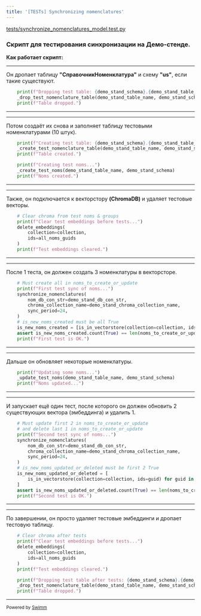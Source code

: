 ```yaml
---
title: '[TESTs] Synchronizing nomenclatures'
---
```

<SwmPath>[tests/synchronize_nomenclatures_model.test.py](/tests/synchronize_nomenclatures_model.test.py)</SwmPath>

### Скрипт для тестирования синхронизации на Демо-стенде.

**Как работает скрипт:**

<SwmSnippet path="/tests/synchronize_nomenclatures_model.test.py" line="204">

---

Он дропает таблицу **"СправочникНоменклатура"** и схему **"us"**, если такие существуют.

```python
    print(f"Dropping test table: {demo_stand_schema}.{demo_stand_table_name} ...")
    _drop_test_nomenclature_table(demo_stand_table_name, demo_stand_schema)
    print(f"Table dropped.")
```

---

</SwmSnippet>

<SwmSnippet path="/tests/synchronize_nomenclatures_model.test.py" line="208">

---

Потом создаёт их снова и заполняет таблицу тестовыми номенклатурами (10 штук).

```python
    print(f"Creating test table: {demo_stand_schema}.{demo_stand_table_name} ...")
    _create_test_nomenclature_table(demo_stand_table_name, demo_stand_schema)
    print(f"Table created.")

    print(f"Creating test noms...")
    _create_test_noms(demo_stand_table_name, demo_stand_schema)
    print(f"Noms created.")
```

---

</SwmSnippet>

<SwmSnippet path="/tests/synchronize_nomenclatures_model.test.py" line="221">

---

Также, он подключается к векторстору **(ChromaDB)** и удаляет тестовые векторы.

```python
    # Clear chroma from test noms & groups
    print(f"Clear test embeddings before tests...")
    delete_embeddings(
        collection=collection,
        ids=all_noms_guids
    )
    print(f"Test embeddings cleared.")
```

---

</SwmSnippet>

<SwmSnippet path="/tests/synchronize_nomenclatures_model.test.py" line="229">

---

После 1 теста, он должен создать 3 номенклатуры в векторсторе.

```python
    # Must create all in noms_to_create_or_update
    print(f"First test sync of noms...")
    synchronize_nomenclatures(
        nom_db_con_str=demo_stand_db_con_str,
        chroma_collection_name=demo_stand_chroma_collection_name,
        sync_period=24,
    )
    # is_new_noms_created must be all True
    is_new_noms_created = [is_in_vectorstore(collection=collection, ids=guid) for guid in noms_to_create_or_update]
    assert is_new_noms_created.count(True) == len(noms_to_create_or_update)
    print(f"First test is OK.")
```

---

</SwmSnippet>

<SwmSnippet path="/tests/synchronize_nomenclatures_model.test.py" line="241">

---

Дальше он обновляет некоторые номенклатуры.

```python
    print(f"Updating some noms...")
    _update_test_noms(demo_stand_table_name, demo_stand_schema)
    print(f"Noms updated...")
```

---

</SwmSnippet>

<SwmSnippet path="/tests/synchronize_nomenclatures_model.test.py" line="245">

---

И запускает ещё один тест, после которого он должен обновить 2 существующих вектора (эмбеддинга) и удалить 1.

```python
    # Must update first 2 in noms_to_create_or_update
    # and delete last 1 in noms_to_create_or_update
    print(f"Second test sync of noms...")
    synchronize_nomenclatures(
        nom_db_con_str=demo_stand_db_con_str,
        chroma_collection_name=demo_stand_chroma_collection_name,
        sync_period=24,
    )
    # is_new_noms_updated_or_deleted must be first 2 True
    is_new_noms_updated_or_deleted = [
        is_in_vectorstore(collection=collection, ids=guid) for guid in noms_to_create_or_update
    ]
    assert is_new_noms_updated_or_deleted.count(True) == len(noms_to_create_or_update) - 1
    print(f"Second test is OK.")
```

---

</SwmSnippet>

<SwmSnippet path="/tests/synchronize_nomenclatures_model.test.py" line="260">

---

По завершении, он просто удаляет тестовые эмбеддинги и дропает тестовую таблицу.

```python
    # Clear chroma after tests
    print(f"Clear test embeddings before tests...")
    delete_embeddings(
        collection=collection,
        ids=all_noms_guids
    )
    print(f"Test embeddings cleared.")

    print(f"Dropping test table after tests: {demo_stand_schema}.{demo_stand_table_name} ...")
    _drop_test_nomenclature_table(demo_stand_table_name, demo_stand_schema)
    print(f"Table dropped.")
```

---

</SwmSnippet>

<SwmMeta version="3.0.0" repo-id="Z2l0aHViJTNBJTNBbXN1LWJhY2tlbmQlM0ElM0FibGVzY2h1bm92" repo-name="msu-backend"><sup>Powered by [Swimm](https://app.swimm.io/)</sup></SwmMeta>
